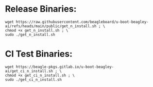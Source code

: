 # Release Binaries:

```
wget https://raw.githubusercontent.com/beagleboard/u-boot-beagley-ai/refs/heads/main/public/get_n_install.sh ; \
chmod +x get_n_install.sh ; \
sudo ./get_n_install.sh
```

# CI Test Binaries:

```
wget https://beagle-pkgs.gitlab.io/u-boot-beagley-ai/get_ci_n_install.sh ; \
chmod +x get_ci_n_install.sh ; \
sudo ./get_ci_n_install.sh
```
